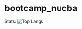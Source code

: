# bootcamp_nucba

Stats: ![Top Langs](https://github-readme-stats.vercel.app/api/top-langs/?username=gonferreyra&bg_color=000000&text_color=FFFFFF&title_color=159E4A&langs_count=10&card_width=1000&layout=compact)
